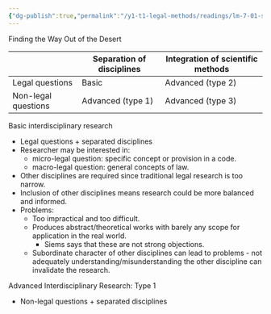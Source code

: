 ```yaml
---
{"dg-publish":true,"permalink":"/y1-t1-legal-methods/readings/lm-7-01-siems-the-taxonomy-of-interdisciplinary-legal-research/"}
---
```


Finding the Way Out of the Desert

|                     | Separation of disciplines | Integration of scientific methods |
| ------------------- | ------------------------- | --------------------------------- |
| Legal questions     | Basic                     | Advanced (type 2)                 |
| Non-legal questions | Advanced (type 1)         | Advanced (type 3)                 |

Basic interdisciplinary research
- Legal questions + separated disciplines
- Researcher may be interested in:
	- micro-legal question: specific concept or provision in a code.
	- macro-legal question: general concepts of law.
- Other disciplines are required since traditional legal research is too narrow.
- Inclusion of other disciplines means research could be more balanced and informed.
- Problems:
	- Too impractical and too difficult.
	- Produces abstract/theoretical works with barely any scope for application in the real world. 
		- Siems says that these are not strong objections.
	- Subordinate character of other disciplines can lead to problems - not adequately understanding/misunderstanding the other discipline can invalidate the research. 

Advanced Interdisciplinary Research: Type 1
- Non-legal questions + separated disciplines 